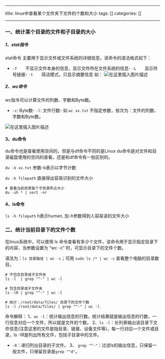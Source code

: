 
--- 
title:  linux中查看某个文件夹下文件的个数和大小 
tags: []
categories: [] 

---
### 一、统计某个目录的文件和子目录的大小

##### 1、stat指令

stat命令 主要用于显示文件或文件系统的详细信息，该命令的语法格式如下：
- `-f`　　不显示文件本身的信息，显示文件所在文件系统的信息- `-L`　　显示符号链接- `-t`　　简洁模式，只显示摘要信息
如： <img src="https://img-blog.csdnimg.cn/ac841d6512e44b17856a965876a9a834.png" alt="在这里插入图片描述">

##### 2、wc命令

wc指令可以计算文件的列数、字数和Byte数。
- `-c`: Byte数- `-l`: 文件行数- 如 `wc xx.txt` 不指定参数，依次为：文件的列数、字数和Byte数。
<img src="https://img-blog.csdnimg.cn/4135537ea7fb4117b0965b827ab7076c.png" alt="在这里插入图片描述">

#### 3、du命令

du命令也是查看使用空间的，但是与df命令不同的是Linux du命令是对文件和目录磁盘使用的空间的查看，还是和df命令有一些区别的。

`du -b xx.txt` 参数-b表示以字节计数

`du -h filepath` 直接得出容易识别的文件大小

```
# 查看当前目录每个子目录所占大小
du -sh * | sort -nr 

```

#### 4、ls命令

`ls -h filepath` h表示human, 加-h参数得到人容易读的文件大小

### 二、统计当前目录下的文件个数

在linux系统中，可以使用 ls 命令查看有多少个文件，该命令用于显示指定目录下的内容，当参数设置为 “wc -c” 时，可显示目录下的文件个数。

语法为：`ls 目录路径 | wc -c`；可用 `sudo ls /* | wc -c` 查看整个电脑的目录数目。

```
# 不包含目录或子文件夹
ls -l  | grep "^-" | wc -l

# 包含目录或子文件夹
ls -lR | grep "^-" | wc -l

# 统计：/root/data/files/ 目录下的文件个数
ls -l /root/data/files/ | grep "^-" | wc -l 

```

命令解释： 1、`wc -l`：统计输出信息的行数，统计结果就是输出信息的行数，一行信息对应一个文件，所以就是文件的个数。 2、`ls -l`：长列表输出该目录下文件信息(注意这里的文件是指目录、链接、设备文件等)，每一行对应—个文件或目录，ls -IR是列出所有文件，包括子目录中的文件。
- `-R`：递归列出目录的子文件。
3、 `grep "^-"`：过滤ls的输出信息，只保留一般文件，只保留目录是`grep "^d"`。
